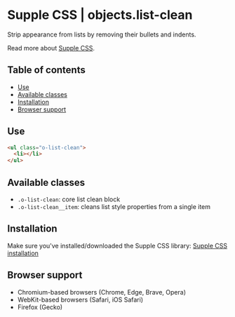 # Supple CSS | objects.list-clean

Strip appearance from lists by removing their bullets and indents.

Read more about [Supple CSS](https://github.com/supple-css/supple).

## Table of contents

- [Use](#use)
- [Available classes](#available-classes)
- [Installation](#installation)
- [Browser support](#browser-support)

## Use

```html
<ul class="o-list-clean">
  <li></li>
</ul>
```

## Available classes

- `.o-list-clean`: core list clean block
- `.o-list-clean__item`: cleans list style properties from a single item

## Installation

Make sure you've installed/downloaded the Supple CSS library: [Supple CSS installation](../../#installation)

## Browser support

- Chromium-based browsers (Chrome, Edge, Brave, Opera)
- WebKit-based browsers (Safari, iOS Safari)
- Firefox (Gecko)
